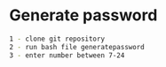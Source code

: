 # Generate password
```sh
1 - clone git repository
2 - run bash file generatepassword
3 - enter number between 7-24
```
